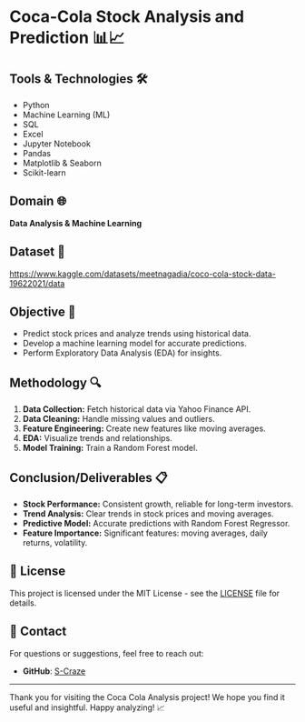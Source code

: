 # Coca-Cola Stock Analysis and Prediction 📊📈

## Tools & Technologies 🛠️
- Python
- Machine Learning (ML)
- SQL
- Excel
- Jupyter Notebook
- Pandas
- Matplotlib & Seaborn
- Scikit-learn

## Domain 🌐
**Data Analysis & Machine Learning**

## Dataset 📂
https://www.kaggle.com/datasets/meetnagadia/coco-cola-stock-data-19622021/data

## Objective 🎯
- Predict stock prices and analyze trends using historical data.
- Develop a machine learning model for accurate predictions.
- Perform Exploratory Data Analysis (EDA) for insights.

## Methodology 🔍
1. **Data Collection:** Fetch historical data via Yahoo Finance API.
2. **Data Cleaning:** Handle missing values and outliers.
3. **Feature Engineering:** Create new features like moving averages.
4. **EDA:** Visualize trends and relationships.
5. **Model Training:** Train a Random Forest model.

## Conclusion/Deliverables 📋
- **Stock Performance:** Consistent growth, reliable for long-term investors.
- **Trend Analysis:** Clear trends in stock prices and moving averages.
- **Predictive Model:** Accurate predictions with Random Forest Regressor.
- **Feature Importance:** Significant features: moving averages, daily returns, volatility.

## 📜 License
This project is licensed under the MIT License - see the [LICENSE](LICENSE) file for details.

## 📧 Contact
For questions or suggestions, feel free to reach out:
- **GitHub**: [S-Craze](https://github.com/S-Craze)

---

Thank you for visiting the Coca Cola Analysis project! We hope you find it useful and insightful. Happy analyzing! 📈
